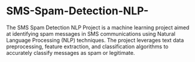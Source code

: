 # SMS-Spam-Detection-NLP-
The SMS Spam Detection NLP Project is a machine learning project aimed at identifying spam messages in SMS communications using Natural Language Processing (NLP) techniques. The project leverages text data preprocessing, feature extraction, and classification algorithms to accurately classify messages as spam or legitimate.
